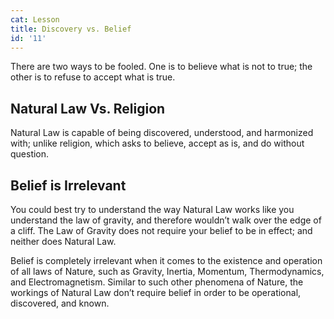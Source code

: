 ```yaml
---
cat: Lesson
title: Discovery vs. Belief
id: '11'
---
```


<span class="desc">There are two ways to be fooled. One is to believe what is not to true; the other is to refuse to accept what is true.</span>

## Natural Law Vs. Religion
Natural Law is capable of being discovered, understood, and harmonized with; unlike religion, which asks to believe, accept as is, and do without question.

## Belief is Irrelevant 
You could best try to understand the way Natural Law works like you understand the law of gravity, and therefore wouldn’t walk over the edge of a cliff. The Law of Gravity does not require your belief to be in effect; and neither does Natural Law.

Belief is completely irrelevant when it comes to the existence and operation of all laws of Nature, such as Gravity, Inertia, Momentum, Thermodynamics, and Electromagnetism. Similar to such other phenomena of Nature, the workings of Natural Law don’t require belief in order to be operational, discovered, and known.
